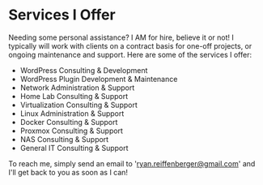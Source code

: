 # Services I Offer

Needing some personal assistance? I AM for hire, believe it or not! I typically will work with clients on a contract basis for one-off projects, or ongoing maintenance and support. Here are some of the services I offer:

- WordPress Consulting & Development
- WordPress Plugin Development & Maintenance
- Network Administration & Support
- Home Lab Consulting & Support
- Virtualization Consulting & Support
- Linux Administration & Support
- Docker Consulting & Support
- Proxmox Consulting & Support
- NAS Consulting & Support
- General IT Consulting & Support

To reach me, simply send an email to 'ryan.reiffenberger@gmail.com' and I'll get back to you as soon as I can!